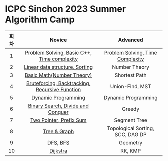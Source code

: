 # ICPC Sinchon 2023 Summer Algorithm Camp
<!--

| 2 |[Number Theory](https://github.com/0eun2/ICPC-Sinchon-algorithm/tree/main/Advanced/2_Number%20Theory)|

| 3 |[Shortest Path](https://github.com/0eun2/ICPC-Sinchon-algorithm/tree/main/Advanced/3_Shortest%20Path)|

| 4 |[Union-Find, MST](https://github.com/0eun2/ICPC-Sinchon-algorithm/tree/main/Advanced/4_Union-Find%2C%20MST)|

| 5 |[Dynamic Programming](https://github.com/0eun2/ICPC-Sinchon-algorithm/tree/main/Advanced/5_Dynamic%20Programming)|

| 6 |[Greedy](https://github.com/0eun2/ICPC-Sinchon-algorithm/tree/main/Advanced/6_Greedy)|

| 7 |[Segment Tree](https://github.com/0eun2/ICPC-Sinchon-algorithm/tree/main/Advanced/7_Segment%20Tree)|

| 8 |[Topological Sorting, SCC, DAG DP](https://github.com/0eun2/ICPC-Sinchon-algorithm/tree/main/Advanced/8_Topological%20Sorting%2C%20SCC%2C%20DAG%20DP)|

| 9 |[Geometry](https://github.com/0eun2/ICPC-Sinchon-algorithm/tree/main/Advanced/9_Geometry)|

| 10 |[RK, KMP](https://github.com/0eun2/ICPC-Sinchon-algorithm/tree/main/Advanced/10_RK%2C%20KMP)|

-->

|    회차    | Novice | Advanced |
|:----------:|:------:|:--------:|
| 1 |[Problem Solving, Basic C++, Time complexity](https://github.com/0eun2/ICPC-Sinchon-algorithm/tree/main/Novice/1_Problem%20Solving%2C%20Basic%20C%2B%2B%2C%20Time%20complexity)|[Problem Solving, Time Complexity](https://github.com/0eun2/ICPC-Sinchon-algorithm/tree/main/Advanced/1_Problem%20Solving%2C%20Time%20Complexity)|
| 2 |[Linear data structure, Sorting](https://github.com/0eun2/ICPC-Sinchon-algorithm/tree/main/Novice/2_Linear%20data%20structure%2C%20Sorting)|Number Theory|
| 3 |[Basic Math(Number Theory)](https://github.com/0eun2/ICPC-Sinchon-algorithm/tree/main/Novice/3_Basic%20Math(Number%20Theory))|Shortest Path|
| 4 |[Bruteforcing, Backtracking, Recursive Function](https://github.com/0eun2/ICPC-Sinchon-algorithm/tree/main/Novice/4_Bruteforcing%2C%20Backtracking%2C%20Recursive%20Function)|Union-Find, MST|
| 5 |[Dynamic Programming](https://github.com/0eun2/ICPC-Sinchon-algorithm/tree/main/Novice/5_Dynamic%20Programming)|Dynamic Programming|
| 6 |[Binary Search, Divide and Conquer](https://github.com/0eun2/ICPC-Sinchon-algorithm/tree/main/Novice/6_Binary%20Search%2C%20Divide%20and%20Conquer)|Greedy|
| 7 |[Two Pointer, Prefix Sum](https://github.com/0eun2/ICPC-Sinchon-algorithm/tree/main/Novice/7_Two%20Pointer%2C%20Prefix%20Sum)|Segment Tree|
| 8 |[Tree & Graph](https://github.com/0eun2/ICPC-Sinchon-algorithm/tree/main/Novice/8_Tree%2C%20Graph)|Topological Sorting, SCC, DAG DP|
| 9 |[DFS, BFS](https://github.com/0eun2/ICPC-Sinchon-algorithm/tree/main/Novice/9_DFS%2C%20BFS)|Geometry|
| 10 |[Dijkstra](https://github.com/0eun2/ICPC-Sinchon-algorithm/tree/main/Novice/10_Dijkstra)|RK, KMP|
